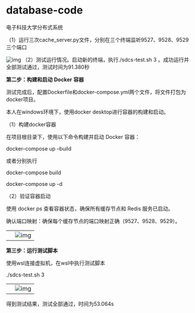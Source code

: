 # database-code
电子科技大学分布式系统

（1）运行三次cache_server.py文件，分别在三个终端监听9527、9528、9529三个端口

![img](file:///C:/Users/kiyuw/AppData/Local/Temp/msohtmlclip1/01/clip_image002.jpg)
 （2）测试运行情况。启动新的终端，执行./sdcs-test.sh 3 。成功运行并全部测试通过，测试时间为91.380秒

**第二步：构建和启动** **Docker** **容器**

测试完成后，配置Dockerfile和docker-compose.yml两个文件，将文件打包为docker项目。

本人在windows环境下，使用docker desktop进行容器的构建和启动。

（1）构建docker容器

在项目根目录下，使用以下命令构建并启动 Docker 容器：

docker-compose up –build

或者分别执行

docker-compose build 

docker-compose up -d

（2）验证容器启动

使用 docker ps 查看容器状态，确保所有缓存节点和 Redis 服务已启动。

确认端口映射：确保每个缓存节点的端口映射正确（9527、9528、9529）。

 

 

 

|      |                                                              |
| ---- | ------------------------------------------------------------ |
|      | ![img](file:///C:/Users/kiyuw/AppData/Local/Temp/msohtmlclip1/01/clip_image005.png) |





 

**第三步：运行测试脚本**

使用wsl连接虚拟机，在wsl中执行测试脚本

./sdcs-test.sh 3

 

|      |                                                              |
| ---- | ------------------------------------------------------------ |
|      | ![img](file:///C:/Users/kiyuw/AppData/Local/Temp/msohtmlclip1/01/clip_image007.jpg) |


得到测试结果，测试全部通过，时间为53.064s
